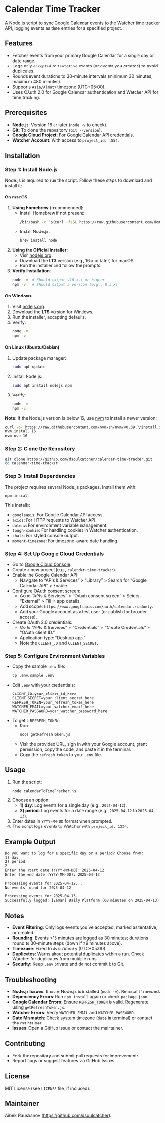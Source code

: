 # Calendar Time Tracker

A Node.js script to sync Google Calendar events to the Watcher time tracker API, logging events as time entries for a specified project.

## Features
- Fetches events from your primary Google Calendar for a single day or date range.
- Logs only `accepted` or `tentative` events (or events you created) to avoid duplicates.
- Rounds event durations to 30-minute intervals (minimum 30 minutes, maximum 480 minutes).
- Supports `Asia/Almaty` timezone (UTC+05:00).
- Uses OAuth 2.0 for Google Calendar authentication and Watcher API for time tracking.

## Prerequisites
- **Node.js**: Version 16 or later (`node -v` to check).
- **Git**: To clone the repository (`git --version`).
- **Google Cloud Project**: For Google Calendar API credentials.
- **Watcher Account**: With access to `project_id: 1554`.

## Installation

### Step 1: Install Node.js
Node.js is required to run the script. Follow these steps to download and install it:

#### On macOS
1. **Using Homebrew** (recommended):
   - Install Homebrew if not present:
     ```bash
     /bin/bash -c "$(curl -fsSL https://raw.githubusercontent.com/Homebrew/install/HEAD/install.sh)"
     ```
   - Install Node.js:
     ```bash
     brew install node
     ```
2. **Using the Official Installer**:
   - Visit [nodejs.org](https://nodejs.org/).
   - Download the **LTS** version (e.g., 16.x or later) for macOS.
   - Run the installer and follow the prompts.
3. **Verify Installation**:
   ```bash
   node -v  # Should output v16.x.x or higher
   npm -v   # Should output a version (e.g., 8.x.x)
   ```

#### On Windows
1. Visit [nodejs.org](https://nodejs.org/).
2. Download the **LTS** version for Windows.
3. Run the installer, accepting defaults.
4. Verify:
   ```bash
   node -v
   npm -v
   ```

#### On Linux (Ubuntu/Debian)
1. Update package manager:
   ```bash
   sudo apt update
   ```
2. Install Node.js:
   ```bash
   sudo apt install nodejs npm
   ```
3. Verify:
   ```bash
   node -v
   npm -v
   ```

**Note**: If the Node.js version is below 16, use [nvm](https://github.com/nvm-sh/nvm) to install a newer version:
```bash
curl -o- https://raw.githubusercontent.com/nvm-sh/nvm/v0.39.7/install.sh | bash
nvm install 16
nvm use 16
```

### Step 2: Clone the Repository
```bash
git clone https://github.com/dsoulcatcher/calendar-time-tracker.git
cd calendar-time-tracker
```

### Step 3: Install Dependencies
The project requires several Node.js packages. Install them with:
```bash
npm install
```
This installs:
- `googleapis`: For Google Calendar API access.
- `axios`: For HTTP requests to Watcher API.
- `dotenv`: For environment variable management.
- `tough-cookie`: For handling cookies in Watcher authentication.
- `chalk`: For styled console output.
- `moment-timezone`: For timezone-aware date handling.

### Step 4: Set Up Google Cloud Credentials
- Go to [Google Cloud Console](https://console.cloud.google.com/).
- Create a new project (e.g., `calendar-time-tracker`).
- Enable the Google Calendar API:
  - Navigate to “APIs & Services” > “Library” > Search for “Google Calendar API” > Enable.
- Configure OAuth consent screen:
  - Go to “APIs & Services” > “OAuth consent screen” > Select “External” > Fill in app details.
  - Add scope: `https://www.googleapis.com/auth/calendar.readonly`.
  - Add your Google account as a test user (or publish for broader access).
- Create OAuth 2.0 credentials:
  - Go to “APIs & Services” > “Credentials” > “Create Credentials” > “OAuth client ID.”
  - Application type: “Desktop app.”
  - Note the `CLIENT_ID` and `CLIENT_SECRET`.

### Step 5: Configure Environment Variables
- Copy the sample `.env` file:
  ```bash
  cp .env.sample .env
  ```
- Edit `.env` with your credentials:
  ```plaintext
  CLIENT_ID=your_client_id_here
  CLIENT_SECRET=your_client_secret_here
  REFRESH_TOKEN=your_refresh_token_here
  WATCHER_EMAIL=your_watcher_email_here
  WATCHER_PASSWORD=your_watcher_password_here
  ```
- To get a `REFRESH_TOKEN`:
  - Run:
    ```bash
    node getRefreshToken.js
    ```
  - Visit the provided URL, sign in with your Google account, grant permission, copy the code, and paste it in the terminal.
  - Copy the `refresh_token` to your `.env` file.

## Usage
1. Run the script:
   ```bash
   node calendarToTimeTracker.js
   ```
2. Choose an option:
   - **1) day**: Log events for a single day (e.g., `2025-04-12`).
   - **2) period**: Log events for a date range (e.g., `2025-04-12` to `2025-04-13`).
3. Enter dates in `YYYY-MM-DD` format when prompted.
4. The script logs events to Watcher with `project_id: 1554`.

## Example Output
```plaintext
Do you want to log for a specific day or a period? Choose from:
1) day
2) period
2
Enter the start date (YYYY-MM-DD): 2025-04-12
Enter the end date (YYYY-MM-DD): 2025-04-13

Processing events for 2025-04-12...
No events found for 2025-04-12

Processing events for 2025-04-13...
Successfully logged: [Zaman] Daily Platform (60 minutes on 2025-04-13)
```

## Notes
- **Event Filtering**: Only logs events you’ve accepted, marked as tentative, or created.
- **Rounding**: Events <15 minutes are logged as 30 minutes; durations round to 30-minute steps (down if ≤9 minutes above).
- **Timezone**: Fixed to `Asia/Almaty` (UTC+05:00).
- **Duplicates**: Warns about potential duplicates within a run. Check Watcher for duplicates from multiple runs.
- **Security**: Keep `.env` private and do not commit it to Git.

## Troubleshooting
- **Node.js Issues**: Ensure Node.js is installed (`node -v`). Reinstall if needed.
- **Dependency Errors**: Run `npm install` again or check `package.json`.
- **Google Calendar Errors**: Ensure `REFRESH_TOKEN` is valid. Regenerate using `getRefreshToken.js`.
- **Watcher Errors**: Verify `WATCHER_EMAIL` and `WATCHER_PASSWORD`.
- **Date Mismatch**: Check system timezone (`date` in terminal) or contact the maintainer.
- **Issues**: Open a GitHub issue or contact the maintainer.

## Contributing
- Fork the repository and submit pull requests for improvements.
- Report bugs or suggest features via GitHub Issues.

## License
MIT License (see `LICENSE` file, if included).

## Maintainer
Aibek Raushanov (https://github.com/dsoulcatcher).
